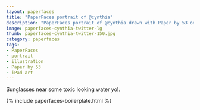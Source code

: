 ```yaml
---
layout: paperfaces
title: "PaperFaces portrait of @cynthia"
description: "PaperFaces portrait of @cynthia drawn with Paper by 53 on an iPad."
image: paperfaces-cynthia-twitter-lg
thumb: paperfaces-cynthia-twitter-150.jpg
category: paperfaces
tags: 
- PaperFaces
- portrait
- illustration
- Paper by 53
- iPad art
---
```


Sunglasses near some toxic looking water yo!.

{% include paperfaces-boilerplate.html %}